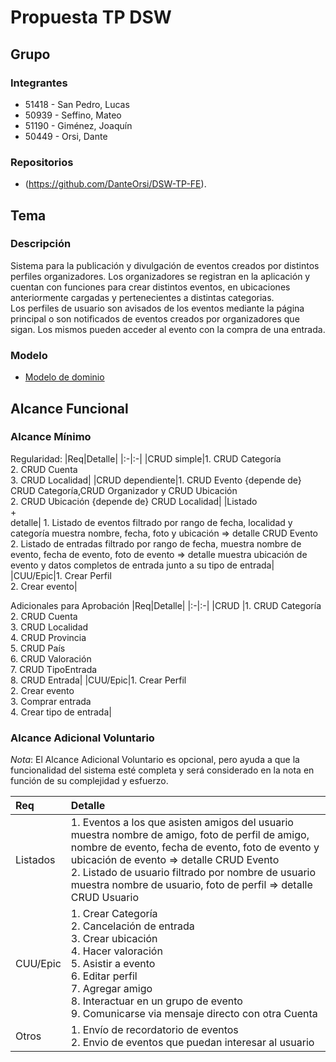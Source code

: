 # Propuesta TP DSW

## Grupo
### Integrantes
* 51418 - San Pedro, Lucas
* 50939 - Seffino, Mateo
* 51190 - Giménez, Joaquín
* 50449 - Orsi, Dante

### Repositorios
* (https://github.com/DanteOrsi/DSW-TP-FE).
## Tema
### Descripción
Sistema para la publicación y divulgación de eventos creados por distintos perfiles organizadores. Los organizadores se registran en la aplicación y cuentan con funciones para crear distintos eventos, en ubicaciones anteriormente cargadas y pertenecientes a distintas categorias.<br>
Los perfiles de usuario son avisados de los eventos mediante la página principal o son notificados de eventos creados por organizadores que sigan. Los mismos pueden acceder al evento con la compra de una entrada.

### Modelo
* [Modelo de dominio](https://drive.google.com/file/d/16xYhbJUnDa4sdpdbVt6X3xEIybnITIP2/view?usp=sharing)

## Alcance Funcional 

### Alcance Mínimo

Regularidad:
|Req|Detalle|
|:-|:-|
|CRUD simple|1. CRUD Categoría<br>2. CRUD Cuenta<br>3. CRUD Localidad|
|CRUD dependiente|1. CRUD Evento {depende de} CRUD Categoría,CRUD Organizador y CRUD Ubicación<br>2. CRUD Ubicación {depende de} CRUD Localidad|
|Listado<br>+<br>detalle| 1. Listado de eventos filtrado por rango de fecha, localidad y categoría muestra nombre, fecha, foto y ubicación => detalle CRUD Evento<br> 2. Listado de entradas filtrado por rango de fecha, muestra nombre de evento, fecha de evento, foto de evento => detalle muestra ubicación de evento y datos completos de entrada junto a su tipo de entrada|
|CUU/Epic|1. Crear Perfil<br>2. Crear evento|


Adicionales para Aprobación
|Req|Detalle|
|:-|:-|
|CRUD |1. CRUD Categoría<br>2. CRUD Cuenta<br>3. CRUD Localidad<br>4. CRUD Provincia<br>5. CRUD País<br>6. CRUD Valoración<br>7. CRUD TipoEntrada<br>8. CRUD Entrada|
|CUU/Epic|1. Crear Perfil<br>2. Crear evento<br>3. Comprar entrada<br>4. Crear tipo de entrada|


### Alcance Adicional Voluntario

*Nota*: El Alcance Adicional Voluntario es opcional, pero ayuda a que la funcionalidad del sistema esté completa y será considerado en la nota en función de su complejidad y esfuerzo.

|Req|Detalle|
|:-|:-|
|Listados |1. Eventos a los que asisten amigos del usuario muestra nombre de amigo, foto de perfil de amigo, nombre de evento, fecha de evento, foto de evento y ubicación de evento => detalle CRUD Evento<br> 2. Listado de usuario filtrado por nombre de usuario muestra nombre de usuario, foto de perfil => detalle CRUD Usuario|
|CUU/Epic|1. Crear Categoría<br>2. Cancelación de entrada<br>3. Crear ubicación<br>4. Hacer valoración<br>5. Asistir a evento<br>6. Editar perfil<br>7. Agregar amigo<br>8. Interactuar en un grupo de evento<br>9. Comunicarse via mensaje directo con otra Cuenta|
|Otros|1. Envío de recordatorio de eventos<br>2. Envio de eventos que puedan interesar al usuario|
